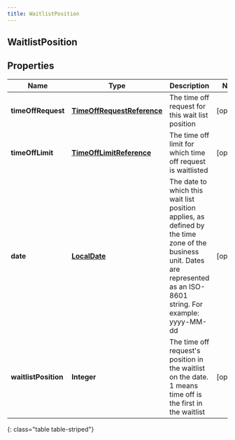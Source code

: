 ```yaml
---
title: WaitlistPosition
---
```


## WaitlistPosition

## Properties

| Name                 | Type                                                                           | Description                                                                                                                                                               | Notes      |
| -------------------- | ------------------------------------------------------------------------------ | ------------------------------------------------------------------------------------------------------------------------------------------------------------------------- | ---------- |
| **timeOffRequest**   | <!----><!---->[**TimeOffRequestReference**](TimeOffRequestReference.md)<!----> | The time off request for this wait list position                                                                                                                          | [optional] |
| **timeOffLimit**     | <!----><!---->[**TimeOffLimitReference**](TimeOffLimitReference.md)<!---->     | The time off limit for which time off request is waitlisted                                                                                                               | [optional] |
| **date**             | <!----><!---->[**LocalDate**](LocalDate.md)<!---->                             | The date to which this wait list position applies, as defined by the time zone of the business unit. Dates are represented as an ISO-8601 string. For example: yyyy-MM-dd | [optional] |
| **waitlistPosition** | <!----><!---->**Integer**<!---->                                               | The time off request&#39;s position in the waitlist on the date. 1 means time off is the first in the waitlist                                                            | [optional] |

{: class="table table-striped"}
